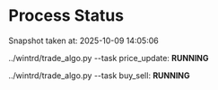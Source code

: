 # Process Status

Snapshot taken at: 2025-10-09 14:05:06

../wintrd/trade_algo.py --task price_update: **RUNNING**

../wintrd/trade_algo.py --task buy_sell: **RUNNING**

